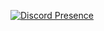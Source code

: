 [![Discord Presence](https://lanyard.cnrad.dev/api/1258099961623478342)](https://discord.com/users/1258099961623478342)
